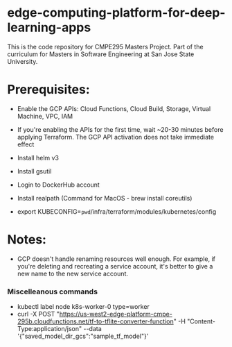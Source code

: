 # edge-computing-platform-for-deep-learning-apps
This is the code repository for CMPE295 Masters Project. Part of the curriculum for Masters in Software Engineering at San Jose State University.

# Prerequisites:
- Enable the GCP APIs: Cloud Functions, Cloud Build, Storage, Virtual Machine, VPC, IAM 
- If you're enabling the APIs for the first time, wait ~20-30 minutes before applying Terraform. The GCP API activation does not take immediate effect
- Install helm v3
- Install gsutil
- Login to DockerHub account
- Install realpath (Command for MacOS - brew install coreutils)

- export KUBECONFIG=`pwd`/infra/terraform/modules/kubernetes/config

# Notes:
- GCP doesn't handle renaming resources well enough. For example, if you're deleting and recreating a service account, it's better to give a new name to the new service account.

### Miscelleanous commands
- kubectl label node k8s-worker-0 type=worker
- curl -X POST "https://us-west2-edge-platform-cmpe-295b.cloudfunctions.net/tf-to-tflite-converter-function" -H "Content-Type:application/json" --data '{"saved_model_dir_gcs":"sample_tf_model"}'